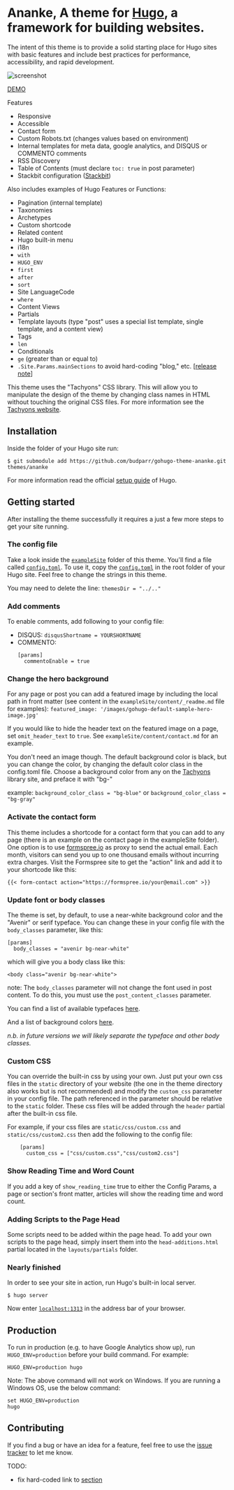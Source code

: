# Ananke, A theme for [Hugo](http://gohugo.io/), a framework for building websites.

The intent of this theme is to provide a solid starting place for Hugo sites with basic features and include best practices for performance, accessibility, and rapid development.

![screenshot](https://raw.githubusercontent.com/budparr/gohugo-theme-ananke/master/images/screenshot.png)

[DEMO](https://gohugo-ananke-theme-demo.netlify.com/)

Features

- Responsive
- Accessible
- Contact form
- Custom Robots.txt (changes values based on environment)
- Internal templates for meta data, google analytics, and DISQUS or COMMENTO comments
- RSS Discovery
- Table of Contents (must declare `toc: true` in post parameter)
- Stackbit configuration ([Stackbit](https://www.stackbit.com))

Also includes examples of Hugo Features or Functions:

- Pagination (internal template)
- Taxonomies
- Archetypes
- Custom shortcode
- Related content
- Hugo built-in menu
- i18n
- `with`
- `HUGO_ENV`
- `first`
- `after`
- `sort`
- Site LanguageCode
- `where`
- Content Views
- Partials
- Template layouts (type "post" uses a special list template, single template,  and a content view)
- Tags
- `len`
- Conditionals
- `ge` (greater than or equal to)
- `.Site.Params.mainSections` to avoid hard-coding "blog," etc. [[release note](https://github.com/spf13/hugo/blob/66ec6305f6cb450ddf9c489854146bac02f7dca1/docs/content/meta/release-notes.md#enhancements)]


This theme uses the "Tachyons" CSS library. This will allow you to manipulate the design of the theme by changing class names in HTML without touching the original CSS files. For more information see the [Tachyons website](http://tachyons.io/).



## Installation

Inside the folder of your Hugo site run:

    $ git submodule add https://github.com/budparr/gohugo-theme-ananke.git themes/ananke

For more information read the official [setup guide](//gohugo.io/overview/installing/) of Hugo.



## Getting started

After installing the theme successfully it requires a just a few more steps to get your site running.


### The config file

Take a look inside the [`exampleSite`](https://github.com/budparr/gohugo-theme-ananke/tree/master/exampleSite) folder of this theme. You'll find a file called [`config.toml`](https://github.com/budparr/gohugo-theme-ananke/blob/master/exampleSite/config.toml). To use it, copy the [`config.toml`](https://github.com/budparr/gohugo-theme-ananke/blob/master/exampleSite/config.toml) in the root folder of your Hugo site. Feel free to change the strings in this theme.

You may need to delete the line: `themesDir = "../.."`


### Add comments

To enable comments, add following to your config file:

- DISQUS: `disqusShortname = YOURSHORTNAME`
- COMMENTO:
  ```
  [params]
    commentoEnable = true
  ```

### Change the hero background

For any page or post you can add a featured image by including the local path in front matter (see content in the `exampleSite/content/_readme.md` file for examples): `featured_image: '/images/gohugo-default-sample-hero-image.jpg'`

If you would like to hide the header text on the featured image on a page, set `omit_header_text` to `true`. See `exampleSite/content/contact.md` for an example.

You don't need an image though. The default background color is black, but you can change the color, by changing the default color class in the config.toml file. Choose a background color from any on the [Tachyons](http://tachyons.io/docs/themes/skins/) library site, and preface it with "bg-"

example: `background_color_class = "bg-blue"` or `background_color_class = "bg-gray"`



### Activate the contact form

This theme includes a shortcode for a contact form that you can add to any page (there is an example on the contact page in the exampleSite folder). One option is to use [formspree.io](//formspree.io/) as proxy to send the actual email. Each month, visitors can send you up to one thousand emails without incurring extra charges. Visit the Formspree site to get the "action" link and add it to your shortcode like this:

```
{{< form-contact action="https://formspree.io/your@email.com" >}}
```

### Update font or body classes

The theme is set, by default, to use a near-white background color and the "Avenir" or serif typeface. You can change these in your config file with the `body_classes` parameter, like this:

```
[params]
  body_classes = "avenir bg-near-white"
```

which will give you a body class like this:

```
<body class="avenir bg-near-white">
```

note: The `body_classes` parameter will not change the font used in post content. To do this, you must use the `post_content_classes` parameter.

You can find a list of available typefaces [here](https://github.com/tachyons-css/tachyons/blob/v4.7.0/src/_font-family.css).

And a list of background colors [here](https://github.com/tachyons-css/tachyons/blob/v4.7.0/src/_skins.css#L96).


_n.b. in future versions we will likely separate the typeface and other body classes._


### Custom CSS

You can override the built-in css by using your own. Just put your own css files in the `static` directory of your website (the one in the theme directory also works but is not recommended) and modify the `custom_css` parameter in your config file. The path referenced in the parameter should be relative to the `static` folder. These css files will be added through the `header` partial after the built-in css file.

For example, if your css files are `static/css/custom.css` and `static/css/custom2.css` then add the following to the config file:

```
    [params]
      custom_css = ["css/custom.css","css/custom2.css"]
```

### Show Reading Time and Word Count

If you add a key of `show_reading_time` true to either the Config Params, a page or section's front matter, articles will show the reading time and word count.


### Adding Scripts to the Page Head

Some scripts need to be added within the page head. To add your own scripts to the page head, simply insert them into the `head-additions.html` partial located in the `layouts/partials` folder.


### Nearly finished

In order to see your site in action, run Hugo's built-in local server.

`$ hugo server`

Now enter [`localhost:1313`](http://localhost:1313/) in the address bar of your browser.

## Production

To run in production (e.g. to have Google Analytics show up), run `HUGO_ENV=production` before your build command. For example:

```
HUGO_ENV=production hugo
```

Note: The above command will not work on Windows. If you are running a Windows OS, use the below command:

```
set HUGO_ENV=production
hugo
```

## Contributing

If you find a bug or have an idea for a feature, feel free to use the [issue tracker](https://github.com/budparr/gohugo-theme-ananke/issues) to let me know.




TODO:

- fix hard-coded link to [section](https://github.com/budparr/gohugo-theme-ananke/blob/master/layouts/index.html#L32)
